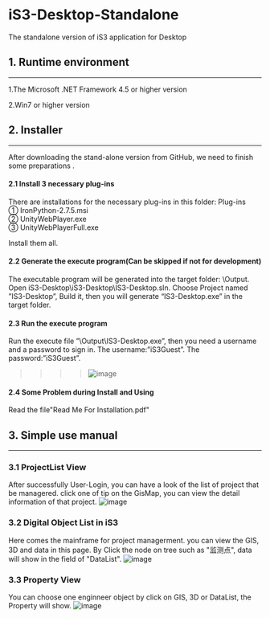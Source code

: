 # iS3-Desktop-Standalone

The standalone version of iS3 application for Desktop

## 1. Runtime environment
--------
   1.The Microsoft .NET Framework 4.5 or higher version
   
   2.Win7 or higher version


## 2. Installer
-------------
After downloading the stand-alone version from GitHub, we need to finish some preparations .

#### 2.1 Install 3 necessary plug-ins
There are installations for the necessary plug-ins in this folder: Plug-ins\
    ① IronPython-2.7.5.msi    
    ② UnityWebPlayer.exe      
    ③ UnityWebPlayerFull.exe 

Install them all.

#### 2.2 Generate the execute program(Can be skipped if not for development)

The executable program will be generated into the target folder: \Output. Open iS3-Desktop\iS3-Desktop\IS3-Desktop.sln.
Choose Project named ”IS3-Desktop”, Build it, then you will generate “IS3-Desktop.exe” in the target folder.

#### 2.3 Run the execute program
Run the execute file ”\Output\IS3-Desktop.exe”, then you need a username and a password to sign in. The username:”iS3Guest”.
The password:”iS3Guest”.

>>>>![image](https://github.com/iS3-Project/iS3-Desktop-Standalone/blob/master/images/Login.jpg)

#### 2.4 Some Problem during Install and Using
Read the file"Read Me For Installation.pdf"

## 3. Simple use manual
----------------
### 3.1 ProjectList View
After successfully User-Login, you can have a look of the list of project that be managered. click one of tip on the GisMap, you can view the detail information of that project.
![image](https://github.com/iS3-Project/iS3-Desktop-Standalone/blob/master/images/ProjectList.PNG)

### 3.2 Digital Object List in iS3
Here comes the mainframe for project managerment. you can view the GIS, 3D and data in this page. By Click the node on tree such as "监测点", data will show in the field of "DataList".
![image](https://github.com/iS3-Project/iS3-Desktop-Standalone/blob/master/images/DataList.PNG)

### 3.3 Property View
You can choose one enginneer object by click on GIS, 3D or DataList, the Property will show.
![image](https://github.com/iS3-Project/iS3-Desktop-Standalone/blob/master/images/PropertyShow.PNG)
